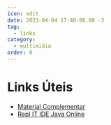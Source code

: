 ```yaml
---
icon: edit
date: 2023-04-04 17:40:00.00 -3
tag:
  - links
category:
  - multimidia
order: 0
---
```


# Links Úteis

- [Material Complementar](https://github.com/20231-ifba-saj-ads-ppr/material-complementar/blob/main/README.md)
- [Repl IT IDE Java Online](https://replit.com/languages/java10)

